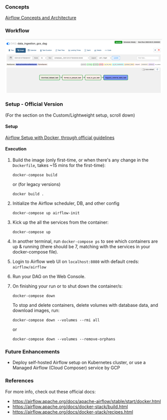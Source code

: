 ### Concepts

 [Airflow Concepts and Architecture](docs/1_concepts.md)

### Workflow

 ![](docs/gcs_ingestion_dag.png)
 
### Setup - Official Version
 (For the section on the Custom/Lightweight setup, scroll down)

 #### Setup
  [Airflow Setup with Docker, through official guidelines](1_setup_official.md)

 #### Execution
 
  1. Build the image (only first-time, or when there's any change in the `Dockerfile`, takes ~15 mins for the first-time):
     ```shell
     docker-compose build
     ```
   
     or (for legacy versions)
   
     ```shell
     docker build .
     ```

 2. Initialize the Airflow scheduler, DB, and other config
    ```shell
    docker-compose up airflow-init
    ```

 3. Kick up the all the services from the container:
    ```shell
    docker-compose up
    ```

 4. In another terminal, run `docker-compose ps` to see which containers are up & running (there should be 7, matching with the services in your docker-compose file).

 5. Login to Airflow web UI on `localhost:8080` with default creds: `airflow/airflow`

 6. Run your DAG on the Web Console.

 7. On finishing your run or to shut down the container/s:
    ```shell
    docker-compose down
    ```

    To stop and delete containers, delete volumes with database data, and download images, run:
    ```
    docker-compose down --volumes --rmi all
    ```

    or
    ```
    docker-compose down --volumes --remove-orphans
    ```
    

### Future Enhancements
* Deploy self-hosted Airflow setup on Kubernetes cluster, or use a Managed Airflow (Cloud Composer) service by GCP

### References
For more info, check out these official docs:
   * https://airflow.apache.org/docs/apache-airflow/stable/start/docker.html
   * https://airflow.apache.org/docs/docker-stack/build.html
   * https://airflow.apache.org/docs/docker-stack/recipes.html


